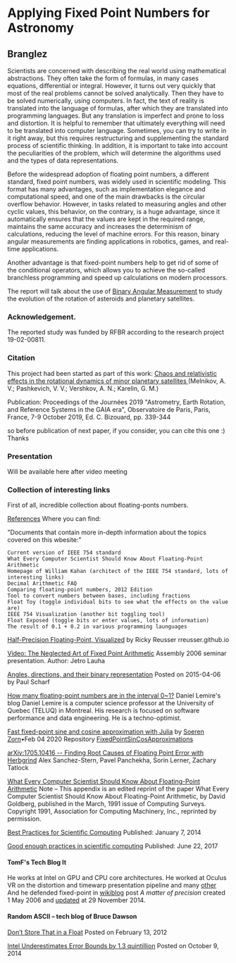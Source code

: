 # Applying Fixed Point Numbers for Astronomy

## Branglez

Scientists are concerned with describing the real world using mathematical abstractions. They often take the form of formulas, in many cases equations, differential or integral. However, it turns out very quickly that most of the real problems cannot be solved analytically. Then they have to be solved numerically, using computers. In fact, the text of reality is translated into the language of formulas, after which they are translated into programming languages. But any translation is imperfect and prone to loss and distortion. It is helpful to remember that ultimately everything will need to be translated into computer language. Sometimes, you can try to write in it right away, but this requires restructuring and supplementing the standard process of scientific thinking. In addition, it is important to take into account the peculiarities of the problem, which will determine the algorithms used and the types of data representations.

Before the widespread adoption of floating point numbers, a different standard, fixed point numbers, was widely used in scientific modeling. This format has many advantages, such as implementation elegance and computational speed, and one of the main drawbacks is the circular overflow behavior. However, in tasks related to measuring angles and other cyclic values, this behavior, on the contrary, is a huge advantage, since it automatically ensures that the values ​​are kept in the required range, maintains the same accuracy and increases the determinism of calculations, reducing the level of machine errors. For this reason, binary angular measurements are finding applications in robotics, games, and real-time applications.

Another advantage is that fixed-point numbers help to get rid of some of the conditional operators, which allows you to achieve the so-called branchless programming and speed up calculations on modern processors.

The report will talk about the use of [Binary Angular Measurement](https://en.wikipedia.org/wiki/Binary_scaling#Binary_angles) to study the evolution of the rotation of asteroids and planetary satellites.


### Acknowledgement.
The reported study was funded by RFBR according to the research project 19-02-00811.

### Citation
This project had been started as part of this work: [Chaos and relativistic effects in the rotational dynamics of minor planetary satellites
](https://ui.adsabs.harvard.edu/abs/2020jsrs.conf..339M/abstract)  (Melnikov, A. V.; Pashkevich, V. V.; Vershkov, A. N.; Karelin, G. M.)

Publication: 
Proceedings of the Journées 2019 "Astrometry, Earth Rotation, and Reference Systems in the GAIA era", Observatoire de Paris, Paris, France, 7-9 October 2019, Ed. C. Bizouard, pp. 339-344



so before publication of  next paper,  if you consider, you can cite this one :) Thanks 

### Presentation
Will be available here after video meeting

### Collection of interesting links

First of all, incredible collection about floating-ponts numbers.

[References](https://floating-point-gui.de/references/)
Where you can find:

"Documents that contain more in-depth information about the topics covered on this wbesite:"

    Current version of IEEE 754 standard
    What Every Computer Scientist Should Know About Floating-Point Arithmetic
    Homepage of William Kahan (architect of the IEEE 754 standard, lots of interesting links)
    Decimal Arithmetic FAQ
    Comparing floating-point numbers, 2012 Edition
    Tool to convert numbers between bases, including fractions
    Float Toy (toggle individual bits to see what the effects on the value are)
    IEEE 754 Visualization (another bit toggling tool)
    Float Exposed (toggle bits or enter values, lots of information)
    The result of 0.1 + 0.2 in various programming launguages



[Half-Precision Floating-Point, Visualized](https://observablehq.com/@rreusser/half-precision-floating-point-visualized) by Ricky Reusser rreusser.github.io

[Video: The Neglected Art of Fixed Point Arithmetic](https://www.youtube.com/watch?v=jvrPw-nxFdk)
Assembly 2006 seminar presentation.
Author: Jetro Lauha


[Angles, directions, and their binary representation](https://www.genericgamedev.com/general/angles-directions-and-their-binary-representation/)
Posted on 2015-04-06 by Paul Scharf


[How many floating-point numbers are in the interval 0~1?](https://lemire.me/blog/2017/02/28/how-many-floating-point-numbers-are-in-the-interval-01/)
Daniel Lemire's blog
Daniel Lemire is a computer science professor at the University of Quebec (TELUQ) in Montreal. His research is focused on software performance and data engineering. He is a techno-optimist.



[Fast fixed-point sine and cosine approximation with Julia](https://nextjournal.com/zorn/fast-fixed-point-sine-and-cosine-approximation-with-julia) by [Soeren Zorn](https://github.com/zsoerenm)•Feb 04 2020
Repository [FixedPointSinCosApproximations](https://github.com/JuliaGNSS/FixedPointSinCosApproximations.jl)


[arXiv:1705.10416 -- Finding Root Causes of Floating Point Error with Herbgrind](https://arxiv.org/abs/1705.10416)
Alex Sanchez-Stern, Pavel Panchekha, Sorin Lerner, Zachary Tatlock

[What Every Computer Scientist Should Know About Floating-Point Arithmetic](https://docs.oracle.com/cd/E19957-01/806-3568/ncg_goldberg.html) 
Note – This appendix is an edited reprint of the paper What Every Computer Scientist Should Know About Floating-Point Arithmetic, by David Goldberg, published in the March, 1991 issue of Computing Surveys. Copyright 1991, Association for Computing Machinery, Inc., reprinted by permission. 

[Best Practices for Scientific Computing](https://journals.plos.org/plosbiology/article?id=10.1371/journal.pbio.1001745)
Published: January 7, 2014

[Good enough practices in scientific computing](https://journals.plos.org/ploscompbiol/article?id=10.1371/journal.pcbi.1005510)
Published: June 22, 2017


#### TomF's Tech Blog  It
He works at Intel on GPU and CPU core architectures.
He worked at Oculus VR on the distortion and timewarp presentation pipeline and many [other](http://eelpi.gotdns.org/)
And he defended fixed-point in [wikiblog](http://eelpi.gotdns.org/blog.wiki.html) post *A matter of precision* created 1 May 2006 and [updated](https://twitter.com/tom_forsyth/status/430762126471229440) at 29 November 2014.


#### Random ASCII – tech blog of Bruce Dawson

[Don’t Store That in a Float](https://randomascii.wordpress.com/2012/02/13/dont-store-that-in-a-float/)
Posted on February 13, 2012

[Intel Underestimates Error Bounds by 1.3 quintillion](https://randomascii.wordpress.com/2014/10/09/intel-underestimates-error-bounds-by-1-3-quintillion/)
Posted on October 9, 2014

